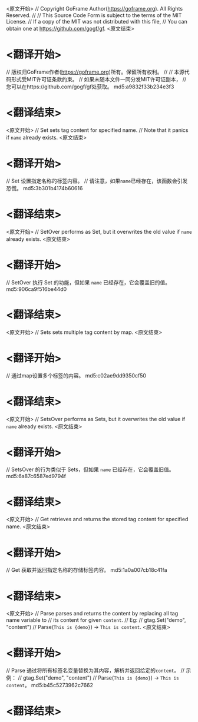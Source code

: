 
<原文开始>
// Copyright GoFrame Author(https://goframe.org). All Rights Reserved.
//
// This Source Code Form is subject to the terms of the MIT License.
// If a copy of the MIT was not distributed with this file,
// You can obtain one at https://github.com/gogf/gf.
<原文结束>

# <翻译开始>
// 版权归GoFrame作者(https://goframe.org)所有。保留所有权利。
//
// 本源代码形式受MIT许可证条款约束。
// 如果未随本文件一同分发MIT许可证副本，
// 您可以在https://github.com/gogf/gf处获取。 md5:a9832f33b234e3f3
# <翻译结束>


<原文开始>
// Set sets tag content for specified name.
// Note that it panics if `name` already exists.
<原文结束>

# <翻译开始>
// Set 设置指定名称的标签内容。
// 请注意，如果`name`已经存在，该函数会引发恐慌。 md5:3b301b4174b60616
# <翻译结束>


<原文开始>
// SetOver performs as Set, but it overwrites the old value if `name` already exists.
<原文结束>

# <翻译开始>
// SetOver 执行 Set 的功能，但如果 `name` 已经存在，它会覆盖旧的值。 md5:906ca9f516be44d0
# <翻译结束>


<原文开始>
// Sets sets multiple tag content by map.
<原文结束>

# <翻译开始>
// 通过map设置多个标签的内容。 md5:c02ae9dd9350cf50
# <翻译结束>


<原文开始>
// SetsOver performs as Sets, but it overwrites the old value if `name` already exists.
<原文结束>

# <翻译开始>
// SetsOver 的行为类似于 Sets，但如果 `name` 已经存在，它会覆盖旧值。 md5:6a87c6587ed9794f
# <翻译结束>


<原文开始>
// Get retrieves and returns the stored tag content for specified name.
<原文结束>

# <翻译开始>
// Get 获取并返回指定名称的存储标签内容。 md5:1a0a007cb18c41fa
# <翻译结束>


<原文开始>
// Parse parses and returns the content by replacing all tag name variable to
// its content for given `content`.
// Eg:
// gtag.Set("demo", "content")
// Parse(`This is {demo}`) -> `This is content`.
<原文结束>

# <翻译开始>
// Parse 通过将所有标签名变量替换为其内容，解析并返回给定的`content`。
// 示例：
// gtag.Set("demo", "content")
// Parse(`This is {demo}`) -> `This is content`。 md5:b45c5273962c7662
# <翻译结束>

